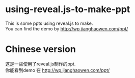 # using-reveal.js-to-make-ppt
This is some ppts using reveal.js to make.     
You can find the demo by  http://wp.jianghaowen.com/ppt/
# Chinese version
 这是一些使用了reveal.js制作的ppt.     
 你能看到demo 在   http://wp.jianghaowen.com/ppt/
